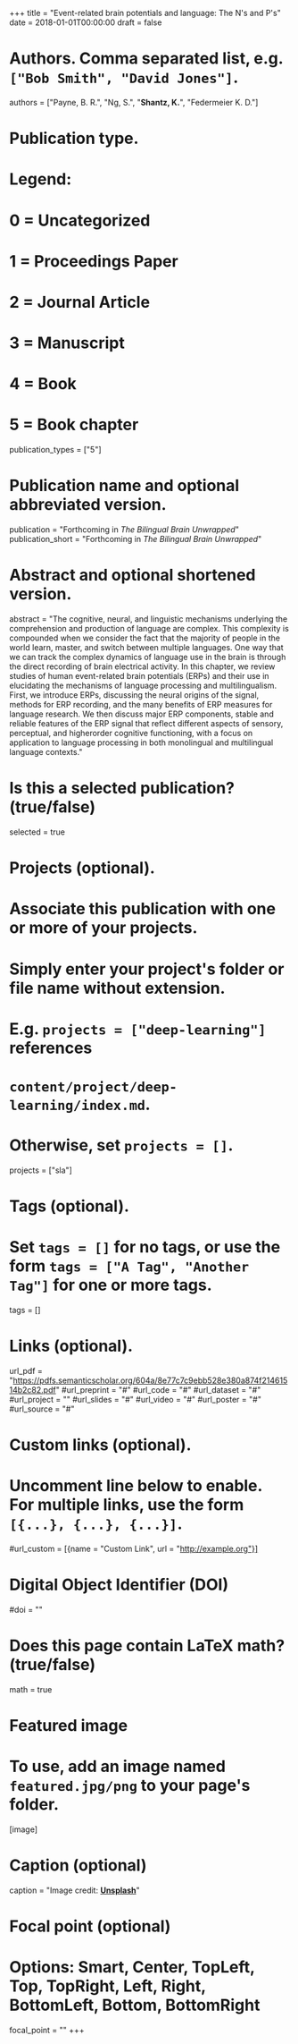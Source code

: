 +++
title = "Event-related brain potentials and language: The N's and P's"
date = 2018-01-01T00:00:00
draft = false

# Authors. Comma separated list, e.g. `["Bob Smith", "David Jones"]`.
authors = ["Payne, B. R.", "Ng, S.", "**Shantz, K.**", "Federmeier K. D."]

# Publication type.
# Legend:
# 0 = Uncategorized
# 1 = Proceedings Paper
# 2 = Journal Article
# 3 = Manuscript
# 4 = Book
# 5 = Book chapter
publication_types = ["5"]

# Publication name and optional abbreviated version.
publication = "Forthcoming in *The Bilingual Brain Unwrapped*"
publication_short = "Forthcoming in *The Bilingual Brain Unwrapped*"


# Abstract and optional shortened version.
abstract = "The cognitive, neural, and linguistic mechanisms underlying the comprehension and production of language are complex. This complexity is compounded when we consider the fact that the majority of people in the world learn, master, and switch between multiple languages. One way that we can track the complex dynamics of language use in the brain is through the direct recording of brain electrical activity. In this chapter, we review studies of human event-related brain potentials (ERPs) and their use in elucidating the mechanisms of language processing and multilingualism. First, we introduce ERPs, discussing the neural origins of the signal, methods for ERP recording, and the many benefits of ERP measures for language research. We then discuss major ERP components, stable and reliable features of the ERP signal that reflect different aspects of sensory, perceptual, and higherorder cognitive functioning, with a focus on application to language processing in both monolingual and multilingual language contexts."


# Is this a selected publication? (true/false)
selected = true

# Projects (optional).
#   Associate this publication with one or more of your projects.
#   Simply enter your project's folder or file name without extension.
#   E.g. `projects = ["deep-learning"]` references 
#   `content/project/deep-learning/index.md`.
#   Otherwise, set `projects = []`.
projects = ["sla"]

# Tags (optional).
#   Set `tags = []` for no tags, or use the form `tags = ["A Tag", "Another Tag"]` for one or more tags.
tags = []

# Links (optional).
url_pdf = "https://pdfs.semanticscholar.org/604a/8e77c7c9ebb528e380a874f21461514b2c82.pdf"
#url_preprint = "#"
#url_code = "#"
#url_dataset = "#"
#url_project = ""
#url_slides = "#"
#url_video = "#"
#url_poster = "#"
#url_source = "#"

# Custom links (optional).
#   Uncomment line below to enable. For multiple links, use the form `[{...}, {...}, {...}]`.
#url_custom = [{name = "Custom Link", url = "http://example.org"}]

# Digital Object Identifier (DOI)
#doi = ""

# Does this page contain LaTeX math? (true/false)
math = true

# Featured image
# To use, add an image named `featured.jpg/png` to your page's folder. 
[image]
  # Caption (optional)
  caption = "Image credit: [**Unsplash**](https://unsplash.com/photos/pLCdAaMFLTE)"

  # Focal point (optional)
  # Options: Smart, Center, TopLeft, Top, TopRight, Left, Right, BottomLeft, Bottom, BottomRight
  focal_point = ""
+++
